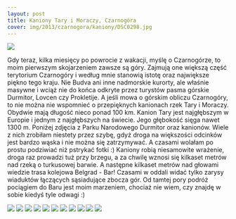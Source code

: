 ```yaml
---
layout: post
title: Kaniony Tary i Moraczy, Czarnogóra
cover: img/2013/czarnogora/kaniony/DSC0298.jpg
---
```

<img src="/img/2013/czarnogora/kaniony/DSC0298.jpg">

Gdy teraz, kilka miesięcy po powrocie z wakacji, myślę o Czarnogórze, to moim pierwszym skojarzeniem zawsze są góry. Zajmują one większą część terytorium Czarnogóry i według mnie stanowią istotę oraz największe piękno tego kraju. Nie Budva ani inne nadmorskie kurorty, ale właśnie masywne i wciąż nie do końca odkryte przez turystów pasma górskie Durmitor, Lovcen czy Prokletije. A jeśli mowa o górskim obliczu Czarnogóry, to nie można nie wspomnieć o przepięknych kanionach rzek Tary i Moraczy. Obydwie mają długość nieco ponad 100 km. Kanion Tary jest najgłębszym w Europie i jednym z najgłębszych na świecie. Jego głębokość sięga nawet 1300 m.
Poniżej zdjęcia z Parku Narodowego Durmitor oraz kanionów. Wiele z nich zrobiłam niestety przez szybę, gdyż droga na większości odcinków jest bardzo wąska i nie można się zatrzymywać. A czasami wolałam po prostu podziwiać niż pstrykać fotki :) Kaniony robią niesamowite wrażenie, droga raz prowadzi tuż przy brzegu, a za chwilę wznosi się kilkaset metrów nad rzeką o turkusowej barwie. A następne kilkaset metrów nad głowami wiedzie trasa kolejowa Belgrad - Bar! Czasami w oddali widać tylko zarysy wiaduktów łączących sąsiadujące zbocza gór. Od tamtej pory podróż pociągiem do Baru jest moim marzeniem, chociaż nie wiem, czy znajdę w sobie kiedyś tyle odwagi :)

<img src="/img/2013/czarnogora/kaniony/DSC0228.jpg">
<img src="/img/2013/czarnogora/kaniony/DSC0229.jpg">
<img src="/img/2013/czarnogora/kaniony/DSC0249.jpg">
<img src="/img/2013/czarnogora/kaniony/DSC0257.jpg">
<img src="/img/2013/czarnogora/kaniony/DSC0272.jpg">
<img src="/img/2013/czarnogora/kaniony/DSC0301.jpg">
<img src="/img/2013/czarnogora/kaniony/DSC0324.jpg">
<img src="/img/2013/czarnogora/kaniony/DSC0335.jpg">
<img src="/img/2013/czarnogora/kaniony/DSC0338.jpg">
<img src="/img/2013/czarnogora/kaniony/DSC0340.jpg">
<img src="/img/2013/czarnogora/kaniony/DSC0341.jpg">

<div class="fb-comments" data-href="http://emilkape.github.io/Kaniony-2013" data-numposts="5" data-width="100%"></div>
